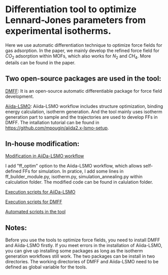 # Differentiation tool to optimize  Lennard-Jones parameters from experimental isotherms.

Here we use automatic differentiation technique to optimize force fields for gas adsorption. In the paper, we mainly develop the refined force field for $CO_2$ adsorption within MOFs, which also works for $N_2$ and $CH_4$. More details can be found in the paper. 

## Two open-source packages are used in the tool:

[DMFF](https://github.com/deepmodeling/DMFF): It is an open-source automatic differentiable package for force field development.

[Aiida-LSMO](https://github.com/lsmo-epfl/aiida-lsmo): Aiida-LSMO workflow includes structure optimization, binding energy calculation, isotherm generation. And the tool mainly uses isotherm generation part to sample and the trajectories are used to develop FFs in DMFF. The intallation tutorial can be found in https://github.com/mpougin/aiida2.x-lsmo-setup.

## In-house modification:


[Modification in AiiDa-LSMO workflow](https://github.com/legend-L24/ff_optimizer/tree/main/sampler/calcfunctions)

I add "ff_optim" option to the Aiida-LSMO workflow, which allows self-defined FFs for simulation. In pratice, I add some lines in ff_builder_module.py, isotherm.py, simulation_annealing.py within calculation folder. The modified code can be found in calulation folder. 

[Execution scripts for AiiDa-LSMO](https://github.com/legend-L24/ff_optimizer/tree/main/sampler/applications)

[Execution scripts for DMFF](https://github.com/legend-L24/ff_optimizer/tree/main/optimizer/UFF_opt)

[Automated scripts in the tool](https://github.com/legend-L24/ff_optimizer/tree/main/sampler)

## Notes:
Before you use the tools to optimize force fields, you need to install DMFF and Aiida-LSMO firstly. If you meet errors in the installation of Aiida-LSMO, you can give up installing some packages as long as the isotherm generation workflows still work. The two packages can be install in two directories. The working directories of DMFF and Aiida-LSMO need to be defined as global variable for the tools.




